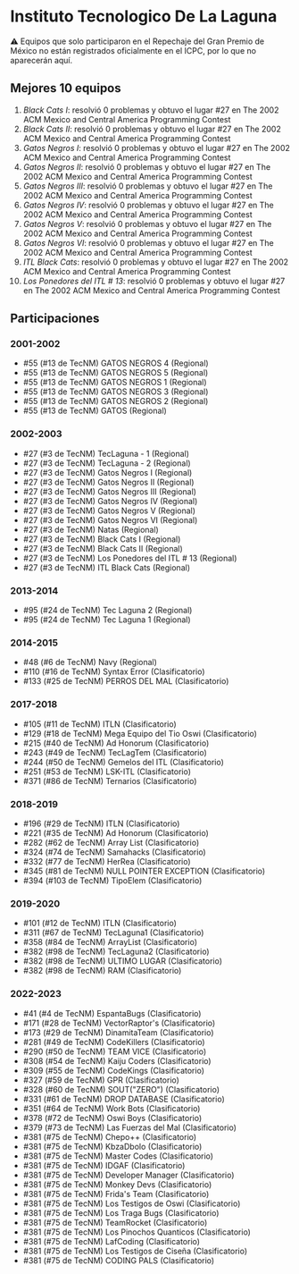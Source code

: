 # Instituto Tecnologico De La Laguna

:warning: Equipos que solo participaron en el Repechaje del Gran Premio de México no están registrados oficialmente en el ICPC, por lo que no aparecerán aquí.

## Mejores 10 equipos

1. _Black Cats I_: resolvió 0 problemas y obtuvo el lugar #27 en The 2002 ACM Mexico and Central America Programming Contest
1. _Black Cats II_: resolvió 0 problemas y obtuvo el lugar #27 en The 2002 ACM Mexico and Central America Programming Contest
1. _Gatos Negros I_: resolvió 0 problemas y obtuvo el lugar #27 en The 2002 ACM Mexico and Central America Programming Contest
1. _Gatos Negros II_: resolvió 0 problemas y obtuvo el lugar #27 en The 2002 ACM Mexico and Central America Programming Contest
1. _Gatos Negros III_: resolvió 0 problemas y obtuvo el lugar #27 en The 2002 ACM Mexico and Central America Programming Contest
1. _Gatos Negros IV_: resolvió 0 problemas y obtuvo el lugar #27 en The 2002 ACM Mexico and Central America Programming Contest
1. _Gatos Negros V_: resolvió 0 problemas y obtuvo el lugar #27 en The 2002 ACM Mexico and Central America Programming Contest
1. _Gatos Negros VI_: resolvió 0 problemas y obtuvo el lugar #27 en The 2002 ACM Mexico and Central America Programming Contest
1. _ITL Black Cats_: resolvió 0 problemas y obtuvo el lugar #27 en The 2002 ACM Mexico and Central America Programming Contest
1. _Los Ponedores del ITL # 13_: resolvió 0 problemas y obtuvo el lugar #27 en The 2002 ACM Mexico and Central America Programming Contest

## Participaciones

### 2001-2002

- #55 (#13 de TecNM) GATOS NEGROS 4 (Regional)
- #55 (#13 de TecNM) GATOS NEGROS 5 (Regional)
- #55 (#13 de TecNM) GATOS NEGROS 1 (Regional)
- #55 (#13 de TecNM) GATOS NEGROS 3 (Regional)
- #55 (#13 de TecNM) GATOS NEGROS 2 (Regional)
- #55 (#13 de TecNM) GATOS (Regional)

### 2002-2003

- #27 (#3 de TecNM) TecLaguna - 1 (Regional)
- #27 (#3 de TecNM) TecLaguna - 2 (Regional)
- #27 (#3 de TecNM) Gatos Negros I (Regional)
- #27 (#3 de TecNM) Gatos Negros II (Regional)
- #27 (#3 de TecNM) Gatos Negros III (Regional)
- #27 (#3 de TecNM) Gatos Negros IV (Regional)
- #27 (#3 de TecNM) Gatos Negros V (Regional)
- #27 (#3 de TecNM) Gatos Negros VI (Regional)
- #27 (#3 de TecNM) Natas (Regional)
- #27 (#3 de TecNM) Black Cats I (Regional)
- #27 (#3 de TecNM) Black Cats II (Regional)
- #27 (#3 de TecNM) Los Ponedores del ITL # 13 (Regional)
- #27 (#3 de TecNM) ITL Black Cats (Regional)

### 2013-2014

- #95 (#24 de TecNM) Tec Laguna 2 (Regional)
- #95 (#24 de TecNM) Tec Laguna 1 (Regional)

### 2014-2015

- #48 (#6 de TecNM) Navy (Regional)
- #110 (#16 de TecNM) Syntax Error (Clasificatorio)
- #133 (#25 de TecNM) PERROS DEL MAL (Clasificatorio)

### 2017-2018

- #105 (#11 de TecNM) ITLN (Clasificatorio)
- #129 (#18 de TecNM) Mega Equipo del Tio Oswi (Clasificatorio)
- #215 (#40 de TecNM) Ad Honorum (Clasificatorio)
- #243 (#49 de TecNM) TecLagTem (Clasificatorio)
- #244 (#50 de TecNM) Gemelos del ITL (Clasificatorio)
- #251 (#53 de TecNM) LSK-ITL (Clasificatorio)
- #371 (#86 de TecNM) Ternarios (Clasificatorio)

### 2018-2019

- #196 (#29 de TecNM) ITLN (Clasificatorio)
- #221 (#35 de TecNM) Ad Honorum (Clasificatorio)
- #282 (#62 de TecNM) Array List (Clasificatorio)
- #324 (#74 de TecNM) Samahacks (Clasificatorio)
- #332 (#77 de TecNM) HerRea (Clasificatorio)
- #345 (#81 de TecNM) NULL POINTER EXCEPTION (Clasificatorio)
- #394 (#103 de TecNM) TipoElem (Clasificatorio)

### 2019-2020

- #101 (#12 de TecNM) ITLN (Clasificatorio)
- #311 (#67 de TecNM) TecLaguna1 (Clasificatorio)
- #358 (#84 de TecNM) ArrayList (Clasificatorio)
- #382 (#98 de TecNM) TecLaguna2 (Clasificatorio)
- #382 (#98 de TecNM) ULTIMO LUGAR (Clasificatorio)
- #382 (#98 de TecNM) RAM (Clasificatorio)

### 2022-2023

- #41 (#4 de TecNM) EspantaBugs (Clasificatorio)
- #171 (#28 de TecNM) VectorRaptor's (Clasificatorio)
- #173 (#29 de TecNM) DinamitaTeam (Clasificatorio)
- #281 (#49 de TecNM) CodeKillers (Clasificatorio)
- #290 (#50 de TecNM) TEAM VICE (Clasificatorio)
- #308 (#54 de TecNM) Kaiju Coders (Clasificatorio)
- #309 (#55 de TecNM) CodeKings (Clasificatorio)
- #327 (#59 de TecNM) GPR (Clasificatorio)
- #328 (#60 de TecNM) SOUT("ZERO") (Clasificatorio)
- #331 (#61 de TecNM) DROP DATABASE (Clasificatorio)
- #351 (#64 de TecNM) Work Bots (Clasificatorio)
- #378 (#72 de TecNM) Oswi Boys (Clasificatorio)
- #379 (#73 de TecNM) Las Fuerzas del Mal (Clasificatorio)
- #381 (#75 de TecNM) Chepo++ (Clasificatorio)
- #381 (#75 de TecNM) KbzaDbolo (Clasificatorio)
- #381 (#75 de TecNM) Master Codes (Clasificatorio)
- #381 (#75 de TecNM) IDGAF (Clasificatorio)
- #381 (#75 de TecNM) Developer Manager (Clasificatorio)
- #381 (#75 de TecNM) Monkey Devs (Clasificatorio)
- #381 (#75 de TecNM) Frida's Team (Clasificatorio)
- #381 (#75 de TecNM) Los Testigos de Oswi (Clasificatorio)
- #381 (#75 de TecNM) Los Traga Bugs (Clasificatorio)
- #381 (#75 de TecNM) TeamRocket (Clasificatorio)
- #381 (#75 de TecNM) Los Pinochos Quanticos (Clasificatorio)
- #381 (#75 de TecNM) LafCoding (Clasificatorio)
- #381 (#75 de TecNM) Los Testigos de Ciseña (Clasificatorio)
- #381 (#75 de TecNM) CODING PALS (Clasificatorio)




